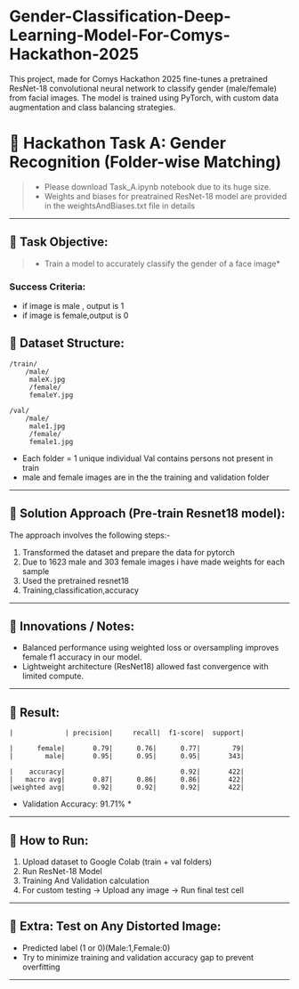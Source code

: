 # Gender-Classification-Deep-Learning-Model-For-Comys-Hackathon-2025
This project, made for Comys Hackathon 2025 fine-tunes a pretrained ResNet-18 convolutional neural network to classify gender (male/female) from facial images. The model is trained using PyTorch, with custom data augmentation and class balancing strategies.
# 🚀 Hackathon Task A: Gender Recognition (Folder-wise Matching)
>  * Please download Task_A.ipynb notebook due to its huge size.
>  * Weights and biases for preatrained ResNet-18 model are provided in the weightsAndBiases.txt file in details

---

## 📌 Task Objective:

> * Train a model to accurately classify the gender of a face image*

###  Success Criteria:

* if image is male , output is 1
* if image is female,output is 0                                         



## 📌 Dataset Structure:

```
/train/
    /male/
     maleX.jpg
     /female/
     femaleY.jpg

/val/
    /male/
     male1.jpg
     /female/
     female1.jpg

```
* Each folder = 1 unique individual
  Val contains persons not present in train
* male and female images are in the the training and validation folder

---

## 📌 Solution Approach (Pre-train Resnet18 model):

The approach involves the following steps:-

1. Transformed the dataset and prepare the data for pytorch
2. Due to 1623 male and 303 female images i have made weights for each sample
3. Used the pretrained resnet18
4. Training,classification,accuracy
---
## 📌 Innovations / Notes:

* Balanced performance using weighted loss or oversampling  improves female f1 accuracy in our model.
* Lightweight architecture (ResNet18) allowed fast convergence with limited compute.
---
## 📌 Result:

```|Final Validation Metrics (Task A - Gender Classification):
|             | precision|     recall|  f1-score|  support|

|      female|       0.79|      0.76|      0.77|        79|
|        male|       0.95|      0.95|      0.95|       343|

|    accuracy|                             0.92|       422|
|   macro avg|       0.87|      0.86|      0.86|       422|
|weighted avg|       0.92|      0.92|      0.92|       422| 
```
* Validation Accuracy: 91.71% *

---
## 📌 How to Run:

1.  Upload dataset to Google Colab (train + val folders)
2.  Run ResNet-18 Model
3.  Training And Validation calculation
4.  For custom testing → Upload any image → Run final test cell

---

## 📌 Extra: Test on Any Distorted Image:

* Predicted label (1 or 0)(Male:1,Female:0)
* Try to minimize training and validation accuracy gap to prevent overfitting
---

